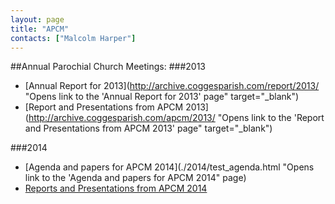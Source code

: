 ```yaml
---
layout: page
title: "APCM"
contacts: ["Malcolm Harper"]
---
```

##Annual Parochial Church Meetings:
###2013
* [Annual Report for 2013](http://archive.coggesparish.com/report/2013/ "Opens link to the 'Annual Report for 2013' page" target="_blank")
* [Report and Presentations from APCM 2013](http://archive.coggesparish.com/apcm/2013/ "Opens link to the 'Report and Presentations from APCM 2013' page" target="_blank")

###2014
* [Agenda and papers for APCM 2014](./2014/test_agenda.html "Opens link to the 'Agenda and papers for APCM 2014" page)
* [Reports and Presentations from APCM 2014](./2014/test_reports.html "Opens link to the 'Reports and Presentations from APCM 2014' page")
